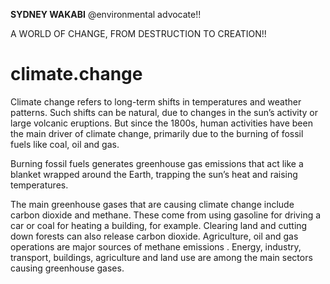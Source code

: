 **SYDNEY WAKABI** @environmental advocate!! 

A WORLD OF CHANGE, FROM DESTRUCTION TO CREATION!!

# climate.change

Climate change refers to long-term shifts in temperatures and weather patterns. Such 
shifts can be natural, due to changes in the sun’s activity or large volcanic eruptions. But since the 1800s, human activities have been the
main driver of climate change, primarily due to the burning of fossil fuels like coal, oil and gas.

Burning fossil fuels generates greenhouse gas emissions that act like a blanket wrapped around the Earth, trapping the sun’s heat and raising temperatures.

The main greenhouse gases that are causing climate change include carbon dioxide 
and methane. These come from using gasoline for driving a car or coal for heating a building, for example. Clearing land and cutting
down forests can also release carbon dioxide. Agriculture, oil and gas operations are major sources of methane emissions
. Energy, industry, transport, buildings, agriculture and land use are among the main sectors causing greenhouse gases.
